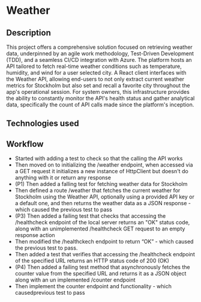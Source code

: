 # Weather

## Description

This project offers a comprehensive solution focused on retrieving weather data, underpinned by an agile work methodology, Test-Driven Development (TDD), and a seamless CI/CD integration with Azure. The platform hosts an API tailored to fetch real-time weather conditions such as temperature, humidity, and wind for a user selected city. A React client interfaces with the Weather API, allowing end-users to not only extract current weather metrics for Stockholm but also set and recall a favorite city throughout the app's operational session. For system owners, this infrastructure provides the ability to constantly monitor the API's health status and gather analytical data, specifically the count of API calls made since the platform's inception.

## Technologies used

## Workflow

- Started with adding a test to check so that the calling the API works
- Then moved on to initializing the /weather endpoint, when accessed via a GET request it initializes a new instance of HttpClient but doesn't do anything with it or return any response
- (P1) Then added a falling test for fetching weather data for Stockholm
- Then defined a route /weather that fetches the current weather for Stockholm using the Weather API, optionally using a provided API key or a default one, and then returns the weather data as a JSON response - which caused the previous test to pass
- (P3) Then added a failing test that checks that accessing the /healthcheck endpoint of the local server returns an "OK" status code, along with an unimplemented /healthcheck GET request to an empty response action
- Then modified the /healthckech endpoint to return “OK” - which caused the previous test to pass.
- Then added a test that verifies that accessing the /healthcheck endpoint of the specified URL returns an HTTP status code of 200 (OK)
- (P4) Then added a failing test method that asynchronously fetches the counter value from the specified URL and returns it as a JSON object along with an un implemented /counter endpoint
- Then implement the counter endpoint and functionality - which causedprevious test to pass